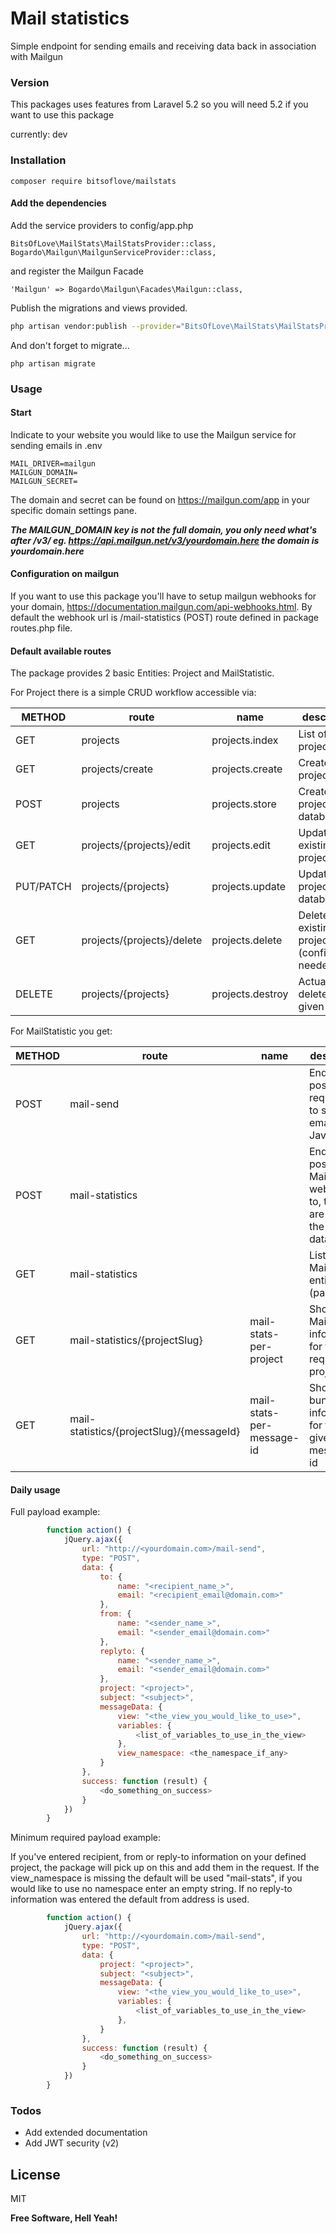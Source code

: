 # Mail statistics

Simple endpoint for sending emails and receiving data back in association with Mailgun

### Version

This packages uses features from Laravel 5.2 so you will need 5.2 if you want to use this package

currently: dev

### Installation

```
composer require bitsoflove/mailstats
```

#### Add the dependencies

Add the service providers to config/app.php

```
BitsOfLove\MailStats\MailStatsProvider::class,
Bogardo\Mailgun\MailgunServiceProvider::class,
```

and register the Mailgun Facade

```
'Mailgun' => Bogardo\Mailgun\Facades\Mailgun::class,
```

Publish the migrations and views provided.

```sh
php artisan vendor:publish --provider="BitsOfLove\MailStats\MailStatsProvider"
```

And don't forget to migrate...

```
php artisan migrate
```

### Usage

#### Start
Indicate to your website you would like to use the Mailgun service for sending emails in .env
```
MAIL_DRIVER=mailgun
MAILGUN_DOMAIN=
MAILGUN_SECRET=
```

The domain and secret can be found on https://mailgun.com/app in your specific domain settings pane.

***The MAILGUN_DOMAIN key is not the full domain, you only need what's after /v3/ eg. https://api.mailgun.net/v3/yourdomain.here the domain is yourdomain.here***

#### Configuration on mailgun

If you want to use this package you'll have to setup mailgun webhooks for your domain, https://documentation.mailgun.com/api-webhooks.html. By default the webhook url is /mail-statistics (POST) route defined in package routes.php file.

#### Default available routes

The package provides 2 basic Entities: Project and MailStatistic.

For Project there is a simple CRUD workflow accessible via:

METHOD    | route                                     | name                       | description
----------|-------------------------------------------|----------------------------|-------
GET  | projects                                  | projects.index | List of all the projects
GET  | projects/create                           | projects.create | Create a new project
POST      | projects                                  | projects.store | Create the project in the database
GET  | projects/{projects}/edit                  | projects.edit | Update an existing project
PUT/PATCH | projects/{projects}                       | projects.update | Update the project in the database
GET  | projects/{projects}/delete                | projects.delete | Delete an existing project (confirmation needed)
DELETE    | projects/{projects}                       | projects.destroy | Actually delete the given project

For MailStatistic you get:

METHOD    | route                                     | name                       | description
----------|-------------------------------------------|----------------------------|-------
POST      | mail-send                                 || Endpoint to post a request to to send an email via JavaScript
POST      | mail-statistics                           | | Endpoint to post Mailgun webhooks to, these are saved in the database
GET  | mail-statistics                           |    | List all MailStatistic entities (paginated)
GET  | mail-statistics/{projectSlug}             | mail-stats-per-project| Show all MailStatic information for the requested project
GET  | mail-statistics/{projectSlug}/{messageId} | mail-stats-per-message-id | Show the bundled information for the given message-id

#### Daily usage

Full payload example:

```javascript
        function action() {
            jQuery.ajax({
                url: "http://<yourdomain.com>/mail-send",
                type: "POST",
                data: {
                    to: {
                        name: "<recipient_name_>",
                        email: "<recipient_email@domain.com>"
                    },
                    from: {
                        name: "<sender_name_>",
                        email: "<sender_email@domain.com>"
                    },
                    replyto: {
                        name: "<sender_name_>",
                        email: "<sender_email@domain.com>"
                    },
                    project: "<project>",
                    subject: "<subject>",
                    messageData: {
                        view: "<the_view_you_would_like_to_use>",
                        variables: {
                            <list_of_variables_to_use_in_the_view>
                        },
                        view_namespace: <the_namespace_if_any>
                    }
                },
                success: function (result) {
                    <do_something_on_success>
                }
            })
        }
```

Minimum required payload example:

If you've entered recipient, from or reply-to information on your defined project, the package will pick up on this and add them in the request. If the view_namespace is missing the default will be used "mail-stats", if you would like to use no namespace enter an empty string. If no reply-to information was entered the default from address is used.

```javascript
        function action() {
            jQuery.ajax({
                url: "http://<yourdomain.com>/mail-send",
                type: "POST",
                data: {
                    project: "<project>",
                    subject: "<subject>",
                    messageData: {
                        view: "<the_view_you_would_like_to_use>",
                        variables: {
                            <list_of_variables_to_use_in_the_view>
                        },
                    }
                },
                success: function (result) {
                    <do_something_on_success>
                }
            })
        }
```

### Todos

 - Add extended documentation
 - Add JWT security (v2)

License
----

MIT

**Free Software, Hell Yeah!**